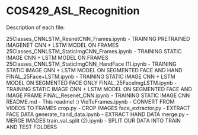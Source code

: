 # COS429_ASL_Recognition

Description of each file:

25Classes_CNNLSTM_ResnetCNN_Frames.ipynb - TRAINING PRETRAINED IMAGENET CNN + LSTM MODEL ON FRAMES
25Classes_CNNLSTM_StaticImgCNN_Frames.ipynb -  TRAINING STATIC IMAGE CNN + LSTM MODEL ON FRAMES
25Classes_CNNLSTM_StaticImgCNN_HandFace (1).ipynb - TRAINING STATIC IMAGE CNN + LSTM MODEL ON SEGMENTED FACE AND HAND
FINAL_25Face+LSTM.ipynb - TRAINING STATIC IMAGE CNN + LSTM MODEL ON SEGMENTED FACE ONLY
FINAL_25FaceImgLSTM.ipynb - TRAINING STATIC IMAGE CNN + LSTM MODEL ON SEGMENTED FACE AND IMAGE FRAME
FINAL_Resenet_CNN.ipynb - TRAINING STATIC IMAGE CNN
README.md - This readme! :) 
VidToFrames.ipynb - CONVERT FROM VIDEOS TO FRAMES
crop.py - CROP IMAGES
face_extractor.py - EXTRACT FACE DATA
generate_hand_data.ipynb - EXTRACT HAND DATA
merge.py - MERGE IMAGES
train_val_split (2).ipynb - SPLIT OUR DATA INTO TRAIN AND TEST FOLDERS
